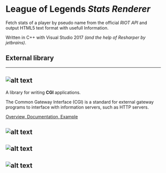 # League of Legends *Stats Renderer*

Fetch stats of a player by pseudo name 
from the official *RIOT API* and output 
HTML5 text format with usefull Information.

Written in C++ with Visual Studio 2017 *(and the help of Resharper by jetbrains)*. 

## External library
---------------

![alt text](https://image.ibb.co/fd1Zhm/cgicc.png "gnu cgicc")
---------------
A library for writing **CGI** applications.

The Common Gateway Interface (CGI) is a 
standard for external gateway programs 
to interface with information servers, 
such as HTTP servers.

[Overview, Documentation, Example](https://www.gnu.org/software/cgicc/doc/index.html)

![alt text](https://image.ibb.co/cZorTR/curl.png "curl")
---------------

![alt text](https://image.ibb.co/drmOa6/mysql.png "mysql-connector") 
---------------

![alt text](https://image.ibb.co/kZVS2m/rapidjson.png "rapidjson")
---------------
